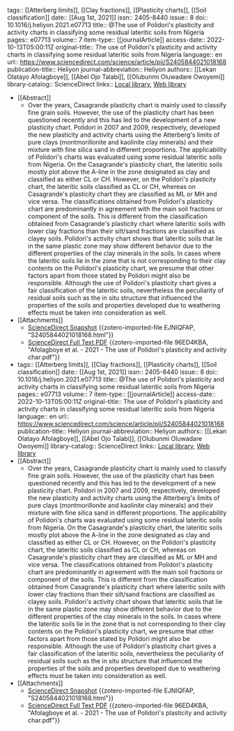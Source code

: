 tags:: [[Atterberg limits]], [[Clay fractions]], [[Plasticity charts]], [[Soil classification]]
date:: [[Aug 1st, 2021]]
issn:: 2405-8440
issue:: 8
doi:: 10.1016/j.heliyon.2021.e07713
title:: @The use of Polidori's plasticity and activity charts in classifying some residual lateritic soils from Nigeria
pages:: e07713
volume:: 7
item-type:: [[journalArticle]]
access-date:: 2022-10-13T05:00:11Z
original-title:: The use of Polidori's plasticity and activity charts in classifying some residual lateritic soils from Nigeria
language:: en
url:: https://www.sciencedirect.com/science/article/pii/S2405844021018168
publication-title:: Heliyon
journal-abbreviation:: Heliyon
authors:: [[Lekan Olatayo Afolagboye]], [[Abel Ojo Talabi]], [[Olubunmi Oluwadare Owoyemi]]
library-catalog:: ScienceDirect
links:: [Local library](zotero://select/library/items/EIAC4DFL), [Web library](https://www.zotero.org/users/9756735/items/EIAC4DFL)

- [[Abstract]]
	- Over the years, Casagrande plasticity chart is mainly used to classify fine grain soils. However, the use of the plasticity chart has been questioned recently and this has led to the development of a new plasticity chart. Polidori in 2007 and 2009, respectively, developed the new plasticity and activity charts using the Atterberg's limits of pure clays (montmorillonite and kaolinite clay minerals) and their mixture with fine silica sand in different proportions. The applicability of Polidori's charts was evaluated using some residual lateritic soils from Nigeria. On the Casagrande's plasticity chart, the lateritic soils mostly plot above the A-line in the zone designated as clay and classified as either CL or CH. However, on the Polidori's plasticity chart, the lateritic soils classified as CL or CH, whereas on Casagrande's plasticity chart they are classified as ML or MH and vice versa. The classifications obtained from Polidori's plasticity chart are predominantly in agreement with the main soil fractions or component of the soils. This is different from the classification obtained from Casagrande's plasticity chart where lateritic soils with lower clay fractions than their silt/sand fractions are classified as clayey soils. Polidori's activity chart shows that lateritic soils that lie in the same plastic zone may show different behavior due to the different properties of the clay minerals in the soils. In cases where the lateritic soils lie in the zone that is not corresponding to their clay contents on the Polidori's plasticity chart, we presume that other factors apart from those stated by Polidori might also be responsible. Although the use of Polidori's plasticity chart gives a fair classification of the lateritic soils, nevertheless the peculiarity of residual soils such as the in situ structure that influenced the properties of the soils and properties developed due to weathering effects must be taken into consideration as well.
- [[Attachments]]
	- [ScienceDirect Snapshot](https://www.sciencedirect.com/science/article/pii/S2405844021018168#bib10) {{zotero-imported-file EJNIQFAP, "S2405844021018168.html"}}
	- [ScienceDirect Full Text PDF](https://www.sciencedirect.com/science/article/pii/S2405844021018168/pdfft?md5=203764384b5b60bcc6c097ce9976c039&pid=1-s2.0-S2405844021018168-main.pdf&isDTMRedir=Y) {{zotero-imported-file 96ED4KBA, "Afolagboye et al. - 2021 - The use of Polidori's plasticity and activity char.pdf"}}
- tags:: [[Atterberg limits]], [[Clay fractions]], [[Plasticity charts]], [[Soil classification]]
  date:: [[Aug 1st, 2021]]
  issn:: 2405-8440
  issue:: 8
  doi:: 10.1016/j.heliyon.2021.e07713
  title:: @The use of Polidori's plasticity and activity charts in classifying some residual lateritic soils from Nigeria
  pages:: e07713
  volume:: 7
  item-type:: [[journalArticle]]
  access-date:: 2022-10-13T05:00:11Z
  original-title:: The use of Polidori's plasticity and activity charts in classifying some residual lateritic soils from Nigeria
  language:: en
  url:: https://www.sciencedirect.com/science/article/pii/S2405844021018168
  publication-title:: Heliyon
  journal-abbreviation:: Heliyon
  authors:: [[Lekan Olatayo Afolagboye]], [[Abel Ojo Talabi]], [[Olubunmi Oluwadare Owoyemi]]
  library-catalog:: ScienceDirect
  links:: [Local library](zotero://select/library/items/EIAC4DFL), [Web library](https://www.zotero.org/users/9756735/items/EIAC4DFL)
- [[Abstract]]
	- Over the years, Casagrande plasticity chart is mainly used to classify fine grain soils. However, the use of the plasticity chart has been questioned recently and this has led to the development of a new plasticity chart. Polidori in 2007 and 2009, respectively, developed the new plasticity and activity charts using the Atterberg's limits of pure clays (montmorillonite and kaolinite clay minerals) and their mixture with fine silica sand in different proportions. The applicability of Polidori's charts was evaluated using some residual lateritic soils from Nigeria. On the Casagrande's plasticity chart, the lateritic soils mostly plot above the A-line in the zone designated as clay and classified as either CL or CH. However, on the Polidori's plasticity chart, the lateritic soils classified as CL or CH, whereas on Casagrande's plasticity chart they are classified as ML or MH and vice versa. The classifications obtained from Polidori's plasticity chart are predominantly in agreement with the main soil fractions or component of the soils. This is different from the classification obtained from Casagrande's plasticity chart where lateritic soils with lower clay fractions than their silt/sand fractions are classified as clayey soils. Polidori's activity chart shows that lateritic soils that lie in the same plastic zone may show different behavior due to the different properties of the clay minerals in the soils. In cases where the lateritic soils lie in the zone that is not corresponding to their clay contents on the Polidori's plasticity chart, we presume that other factors apart from those stated by Polidori might also be responsible. Although the use of Polidori's plasticity chart gives a fair classification of the lateritic soils, nevertheless the peculiarity of residual soils such as the in situ structure that influenced the properties of the soils and properties developed due to weathering effects must be taken into consideration as well.
- [[Attachments]]
	- [ScienceDirect Snapshot](https://www.sciencedirect.com/science/article/pii/S2405844021018168#bib10) {{zotero-imported-file EJNIQFAP, "S2405844021018168.html"}}
	- [ScienceDirect Full Text PDF](https://www.sciencedirect.com/science/article/pii/S2405844021018168/pdfft?md5=203764384b5b60bcc6c097ce9976c039&pid=1-s2.0-S2405844021018168-main.pdf&isDTMRedir=Y) {{zotero-imported-file 96ED4KBA, "Afolagboye et al. - 2021 - The use of Polidori's plasticity and activity char.pdf"}}
